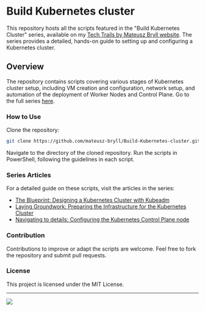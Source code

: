 # Build Kubernetes cluster
This repository hosts all the scripts featured in the "Build Kubernetes Cluster" series, available on my [Tech Trails by Mateusz Bryll website](https://mateuszbryll.com/cjmf/). The series provides a detailed, hands-on guide to setting up and configuring a Kubernetes cluster.

## Overview
The repository contains scripts covering various stages of Kubernetes cluster setup, including VM creation and configuration, network setup, and automation of the deployment of Worker Nodes and Control Plane. Go to the full series [here](https://mateuszbryll.com/articles/build-kubernetes-cluster/).

### How to Use
Clone the repository:
```bash
git clone https://github.com/mateusz-bryll/Build-Kubernetes-cluster.git
```
Navigate to the directory of the cloned repository.
Run the scripts in PowerShell, following the guidelines in each script.

### Series Articles
For a detailed guide on these scripts, visit the articles in the series:

- [The Blueprint: Designing a Kubernetes Cluster with Kubeadm](https://mateuszbryll.com/build-kubernetes-cluster/the-blueprint-designing-a-kubernetes-cluster-with-kubeadm/)
- [Laying Groundwork: Preparing the Infrastructure for the Kubernetes Cluster](https://mateuszbryll.com/build-kubernetes-cluster/laying-groundwork-preparing-the-infrastructure-for-the-kubernetes-cluster/)
- [Navigating to details: Configuring the Kubernetes Control Plane node](https://mateuszbryll.com/build-kubernetes-cluster/navigating-to-details-configuring-the-kubernetes-control-plane-node/)

### Contribution
Contributions to improve or adapt the scripts are welcome. Feel free to fork the repository and submit pull requests.

### License
This project is licensed under the MIT License.

---
<a href="https://mateuszbryll.com/cjmf/">
<img src="https://mateuszbryll.com/wp-content/uploads/2023/11/Tech-Trails-by-Mateusz-Bryll-Logo.png" />
</a>